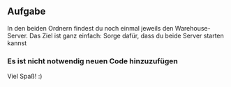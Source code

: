 ## Aufgabe

In den beiden Ordnern findest du noch einmal jeweils den Warehouse-Server.
Das Ziel ist ganz einfach: Sorge dafür, dass du beide Server starten kannst


### Es ist nicht notwendig **neuen** Code hinzuzufügen



Viel Spaß! :)


